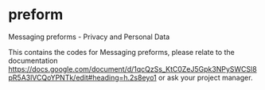 # preform
Messaging preforms - Privacy and Personal Data

This contains the codes for Messaging preforms, please relate to the documentation https://docs.google.com/document/d/1qcQzSs_KtC0ZeJ5Gpk3NPySWCSl8pR5A3lVCQoYPNTk/edit#heading=h.2s8eyo1 or ask your project manager. 
